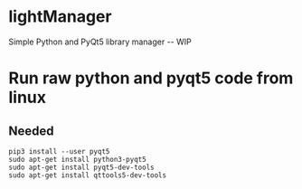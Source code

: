 # lightManager
Simple Python and PyQt5 library manager -- WIP

# Run raw python and pyqt5 code from linux
## Needed

```
pip3 install --user pyqt5  
sudo apt-get install python3-pyqt5  
sudo apt-get install pyqt5-dev-tools
sudo apt-get install qttools5-dev-tools
```
